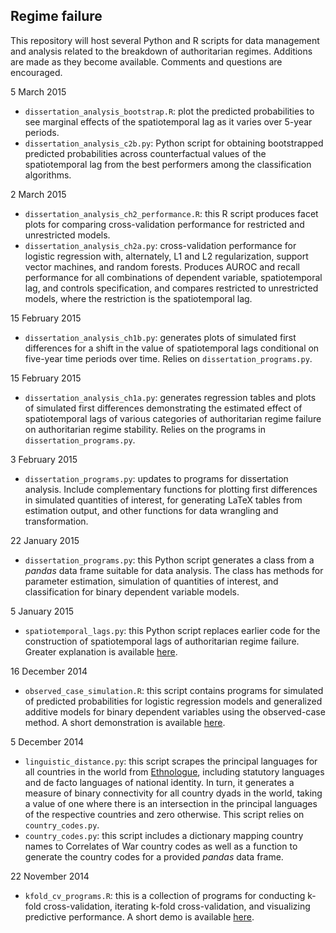 ## Regime failure

This repository will host several Python and R scripts for data management and analysis related to the breakdown of authoritarian regimes. Additions are made as they become available. Comments and questions are encouraged. 

5 March 2015

- `dissertation_analysis_bootstrap.R`: plot the predicted probabilities to see marginal effects of the spatiotemporal lag as it varies over 5-year periods. 
- `dissertation_analysis_c2b.py`: Python script for obtaining bootstrapped predicted probabilities across counterfactual values of the spatiotemporal lag from the best performers among the classification algorithms. 

2 March 2015

- `dissertation_analysis_ch2_performance.R`: this R script produces facet plots for comparing cross-validation performance for restricted and unrestricted models.
- `dissertation_analysis_ch2a.py`: cross-validation performance for logistic regression with, alternately, L1 and L2 regularization, support vector machines, and random forests. Produces AUROC and recall performance for all combinations of dependent variable, spatiotemporal lag, and controls specification, and compares restricted to unrestricted models, where the restriction is the spatiotemporal lag. 

15 February 2015

- `dissertation_analysis_ch1b.py`: generates plots of simulated first differences for a shift in the value of spatiotemporal lags conditional on five-year time periods over time. Relies on `dissertation_programs.py`. 

15 February 2015

- `dissertation_analysis_ch1a.py`: generates regression tables and plots of simulated first differences demonstrating the estimated effect of spatiotemporal lags of various categories of authoritarian regime failure on authoritarian regime stability. Relies on the programs in `dissertation_programs.py`.

3 February 2015

- `dissertation_programs.py`: updates to programs for dissertation analysis. Include complementary functions for plotting first differences in simulated quantities of interest, for generating LaTeX tables from estimation output, and other functions for data wrangling and transformation.

22 January 2015

- `dissertation_programs.py`: this Python script generates a class from a *pandas* data frame suitable for data analysis. The class has methods for parameter estimation, simulation of quantities of interest, and classification for binary dependent variable models. 

5 January 2015

- `spatiotemporal_lags.py`: this Python script replaces earlier code for the construction of spatiotemporal lags of authoritarian regime failure. Greater explanation is available [here](http://www.thomaswbrawner.com/spatiotemporal-lags.html 'Spatial lags explanation').

16 December 2014

- `observed_case_simulation.R`: this script contains programs for simulated of predicted probabilities for logistic regression models and generalized additive models for binary dependent variables using the observed-case method. A short demonstration is available [here](http://www.thomaswbrawner.com/simulation.html 'Simulation demo').

5 December 2014

- `linguistic_distance.py`: this script scrapes the principal languages for all countries in the world from [Ethnologue](http://www.ethnologue.com/ 'Ethnologue: Languages of the World'), including statutory languages and de facto languages of national identity. In turn, it generates a measure of binary connectivity for all country dyads in the world, taking a value of one where there is an intersection in the principal languages of the respective countries and zero otherwise. This script relies on `country_codes.py`. 
- `country_codes.py`: this script includes a dictionary mapping country names to Correlates of War country codes as well as a function to generate the country codes for a provided *pandas* data frame. 

22 November 2014

- `kfold_cv_programs.R`: this is a collection of programs for conducting k-fold cross-validation, iterating k-fold cross-validation, and visualizing predictive performance. A short demo is available [here](http://www.thomaswbrawner.com/cross-validation.html 'k-fold CV demo').
 


